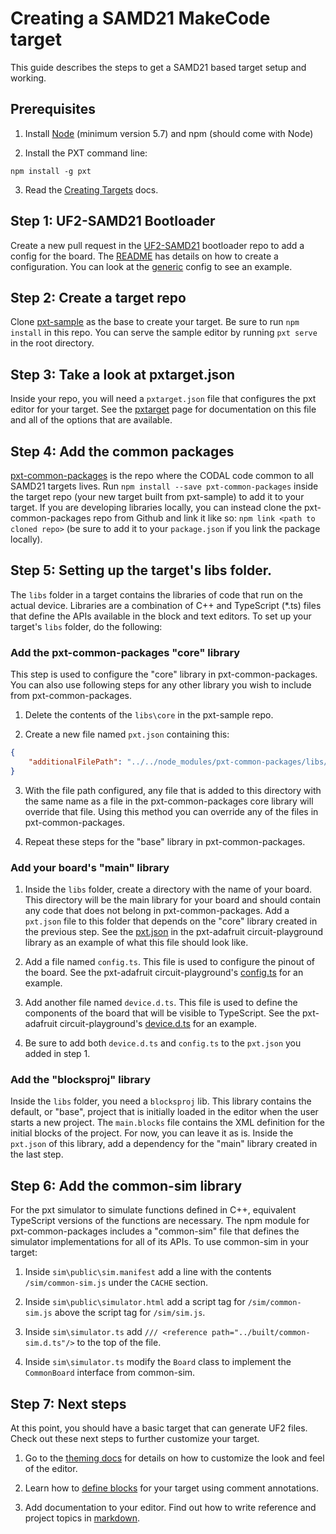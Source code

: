 # Creating a SAMD21 MakeCode target

This guide describes the steps to get a SAMD21 based target setup and working.

## Prerequisites

1. Install [Node](https://nodejs.org) (minimum version 5.7) and npm (should come with Node)

2. Install the PXT command line:
```
npm install -g pxt
```

3. Read the [Creating Targets](https://makecode.com/target-creation) docs.

## Step 1: UF2-SAMD21 Bootloader

Create a new pull request in the [UF2-SAMD21](https://github.com/microsoft/uf2-samd21/pulls) bootloader repo to add a config for the board. The [README](https://github.com/microsoft/uf2-samd21/blob/master/README.md) has details on how to create a configuration. You can look at the [generic](https://github.com/microsoft/uf2-samd21/blob/master/boards/generic/board_config.h) config to see an example.

## Step 2: Create a target repo

Clone [pxt-sample](https://github.com/microsoft/pxt-sample) as the base to create your target. Be sure to run `npm install` in this repo.
You can serve the sample editor by running `pxt serve` in the root directory.

## Step 3: Take a look at pxtarget.json

Inside your repo, you will need a `pxtarget.json` file that configures the pxt editor for your target.
See the [pxtarget](/targets/pxtarget) page for documentation on this file and all of the options that are available.

## Step 4: Add the common packages

[pxt-common-packages](https://github.com/microsoft/pxt-common-packages) is the repo where the CODAL code common to all SAMD21 targets lives.
Run `npm install --save pxt-common-packages` inside the target repo (your new target built from pxt-sample) to add it to your target.
If you are developing libraries locally, you can instead clone the pxt-common-packages repo from Github and link it like so: `npm link <path to cloned repo>` (be sure to add it to your `package.json` if you link the package locally).

## Step 5: Setting up the target's libs folder.

The `libs` folder in a target contains the libraries of code that run on the actual device.
Libraries are a combination of C++ and TypeScript (\*.ts) files that define the APIs available in the block and text editors.
To set up your target's `libs` folder, do the following:

### Add the pxt-common-packages "core" library

This step is used to configure the "core" library in pxt-common-packages.
You can also use following steps for any other library you wish to include from pxt-common-packages.

1. Delete the contents of the `libs\core` in the pxt-sample repo.

2. Create a new file named `pxt.json` containing this:
```json
{
    "additionalFilePath": "../../node_modules/pxt-common-packages/libs/core"
}
```

3. With the file path configured, any file that is added to this directory with the same name as a file in the pxt-common-packages core library will override that file. Using this method you can override any of the files in pxt-common-packages.

4. Repeat these steps for the "base" library in pxt-common-packages.

### Add your board's "main" library

1. Inside the `libs` folder, create a directory with the name of your board.
This directory will be the main library for your board and should contain any code that does not belong in pxt-common-packages.
Add a `pxt.json` file to this folder that depends on the "core" library created in the previous step.
See the [pxt.json](https://github.com/microsoft/pxt-adafruit/blob/master/libs/circuit-playground/pxt.json) in the pxt-adafruit circuit-playground library as an example of what this file should look like.

2. Add a file named `config.ts`. This file is used to configure the pinout of the board. See the pxt-adafruit circuit-playground's [config.ts](https://github.com/microsoft/pxt-adafruit/blob/master/libs/circuit-playground/config.ts) for an example.

3. Add another file named `device.d.ts`. This file is used to define the components of the board that will be visible to TypeScript. See the pxt-adafruit circuit-playground's [device.d.ts](https://github.com/Microsoft/pxt-adafruit/blob/master/libs/circuit-playground/device.d.ts) for an example.

4. Be sure to add both `device.d.ts` and `config.ts` to the `pxt.json` you added in step 1.

### Add the "blocksproj" library

Inside the `libs` folder, you need a `blocksproj` lib.
This library contains the default, or "base", project that is initially loaded in the editor when the user starts a new project.
The `main.blocks` file contains the XML definition for the initial blocks of the project. For now, you can leave it as is.
Inside the `pxt.json` of this library, add a dependency for the "main" library created in the last step.

## Step 6: Add the common-sim library

For the pxt simulator to simulate functions defined in C++, equivalent TypeScript versions of the functions are necessary. The npm module for pxt-common-packages includes a "common-sim" file that defines the simulator implementations for all of its APIs. To use common-sim in your target:

1. Inside `sim\public\sim.manifest` add a line with the contents `/sim/common-sim.js` under the `CACHE` section.

2. Inside `sim\public\simulator.html` add a script tag for `/sim/common-sim.js` above the script tag for `/sim/sim.js`.

3. Inside `sim\simulator.ts` add `/// <reference path="../built/common-sim.d.ts"/>` to the top of the file.

4. Inside `sim\simulator.ts` modify the `Board` class to implement the `CommonBoard` interface from common-sim.

## Step 7: Next steps

At this point, you should have a basic target that can generate UF2 files. Check out these next steps to further customize your target.

1. Go to the [theming docs](https://makecode.com/targets/theming) for details on how to customize the look and feel of the editor.

2. Learn how to [define blocks](https://makecode.com/defining-blocks) for your target using comment annotations.

3. Add documentation to your editor. Find out how to write reference and project topics in [markdown](https://makecode.com/writing-docs).
